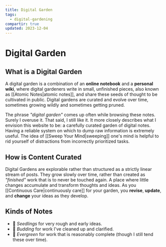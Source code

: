 ```yaml
---
title: Digital Garden
tags:
  - digital-gardening
compartir: true
updated: 2023-12-04
---
```


# Digital Garden

## What is a Digital Garden

A digital garden is a combination of an **online notebook** and a **personal wiki**, where digital gardeners write in small, unfinished pieces, also known as [[Atomic Notes|atomic notes]], and share these seeds of thought to be cultivated in public. Digital gardens are curated and evolve over time, sometimes growing wildly and sometimes getting pruned.

The phrase _"digital garden"_ comes up often while browsing these notes. Surely I overuse it. That said, I still like it. It more closely describes what I envision this website to be: a carefully curated garden of digital notes. Having a reliable system on which to dump raw information is extremely useful. The idea of [[Sweep Your Mind|sweeping]] one's mind is helpful to rid yourself of distractions from incorrectly prioritized tasks.

## How is Content Curated

Digital Gardens are explorable rather than structured as a strictly linear stream of posts. They grow slowly over time, rather than created as _"finished"_ work that is to never be touched again. A place where little changes accumulate and transform thoughts and ideas. As you [[Continuous Care|continuously care]] for your garden, you **revise**, **update**, and **change** your ideas as they develop.

## Kinds of Notes

- 🌱 _Seedlings_ for very rough and early ideas.
- 🌿 _Budding_ for work I've cleaned up and clarified.
- 🌳 _Evergreen_ for work that is reasonably complete (though I still tend these over time).
